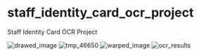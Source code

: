 # staff_identity_card_ocr_project
Staff Identity Card OCR Project


![drawed_image](https://user-images.githubusercontent.com/2838457/46764665-bcaf9200-cce5-11e8-8f4c-192f4281a681.png=250x100)
![tmp_46650](https://user-images.githubusercontent.com/2838457/46764666-bcaf9200-cce5-11e8-8684-ddbd1a8d5339.png=250x100)
![warped_image](https://user-images.githubusercontent.com/2838457/46764667-bcaf9200-cce5-11e8-8776-1e95808f05fb.png=250x100)
![ocr_results](https://user-images.githubusercontent.com/2838457/46764718-e4065f00-cce5-11e8-94d3-234c76625a57.png=250x100)
